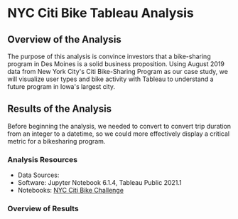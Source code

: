 # NYC Citi Bike Tableau Analysis 

## Overview of the Analysis

The purpose of this analysis is convince investors that a bike-sharing program in Des Moines is a solid business proposition. Using August 2019 data from New York City's Citi Bike-Sharing Program as our case study, we will visualize user types and bike activity with Tableau to understand a future program in Iowa's largest city.

## Results of the Analysis

Before beginning the analysis, we needed to convert to convert trip duration from an integer to a datetime, so we could more effectively display a critical metric for a bikesharing program.

### Analysis Resources
* Data Sources: 
* Software: Jupyter Notebook 6.1.4, Tableau Public 2021.1
* Notebooks: [NYC Citi Bike Challenge](https://github.com/dwwatson1/bikesharing/blob/main/NYC_Citibike_Challenge.ipynb)
 
### Overview of Results 
